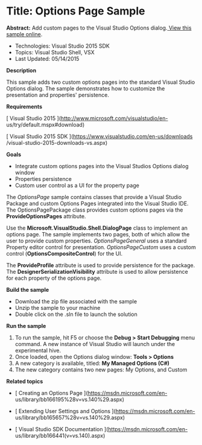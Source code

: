 
# Title: Options Page Sample
**Abstract:** Add custom pages to the Visual Studio Options dialog.[ View this sample online](https://github.com/Microsoft/VSSDK-Extensibility-Samples).

* Technologies: Visual Studio 2015 SDK
* Topics: Visual Studio Shell, VSX
* Last Updated: 05/14/2015

**Description**

This sample adds two custom options pages into the standard Visual Studio
Options dialog. The sample demonstrates how to customize the presentation and
properties' persistence.

**Requirements**

[ Visual Studio 2015 ](http://www.microsoft.com/visualstudio/en-
us/try/default.mspx#download)

[ Visual Studio 2015 SDK ](https://www.visualstudio.com/en-us/downloads
/visual-studio-2015-downloads-vs.aspx)



**Goals**

  * Integrate custom options pages into the Visual Studios Options dialog window 
  * Properties persistence 
  * Custom user control as a UI for the property page 



The _OptionsPage_ sample contains classes that provide a Visual Studio Package
and custom Options Pages integrated into the Visual Studio IDE. The
OptionsPagePackage class provides custom options pages via the
**ProvideOptionsPages** attribute.

Use the **Microsoft.VisualStudio.Shell.DialogPage** class to implement an
options page. The sample implements two pages, both of which allow the user to
provide custom properties. _OptionsPageGeneral_ uses a standard Property
editor control for presentation. _OptionsPageCustom_ uses a custom control
(**OptionsCompositeControl**) for the UI.

The **ProvideProfile** attribute is used to provide persistence for the
package. The **DesignerSerializationVisibility** attribute is used to allow
persistence for each property of the options page.



**Build the sample**

  * Download the zip file associated with the sample 
  * Unzip the sample to your machine 
  * Double click on the .sln file to launch the solution 



**Run the sample**

  1. To run the sample, hit F5 or choose the **Debug &gt; Start Debugging** menu command. A new instance of Visual Studio will launch under the experimental hive. 
  2. Once loaded, open the Options dialog window: **Tools &gt; Options**
  3. A new category is available, titled: **My Managed Options (C#)**
  4. The new category contains two new pages: My Options, and Custom 



**Related topics**

* [ Creating an Options Page ](https://msdn.microsoft.com/en-
us/library/bb166195%28v=vs.140%29.aspx)

* [ Extending User Settings and Options ](https://msdn.microsoft.com/en-
us/library/bb165657%28v=vs.140%29.aspx)

* [ Visual Studio SDK Documentation ](https://msdn.microsoft.com/en-
us/library/bb166441(v=vs.140).aspx)



